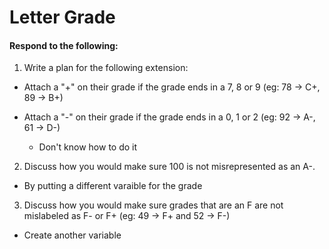 # Letter Grade
#### Respond to the following:

1. Write a plan for the following extension:
  * Attach a "+" on their grade if the grade ends in a 7, 8 or 9 (eg: 78 -> C+, 89 -> B+)
  * Attach a "-" on their grade if the grade ends in a 0, 1 or 2 (eg: 92 -> A-, 61 -> D-)

    * Don't know how to do it 


2. Discuss how you would make sure 100 is not misrepresented as an A-.
  * By putting a different varaible for the grade

3. Discuss how you would make sure grades that are an F are not mislabeled as F- or F+ (eg: 49 -> F+ and 52 -> F-)
  * Create another variable
